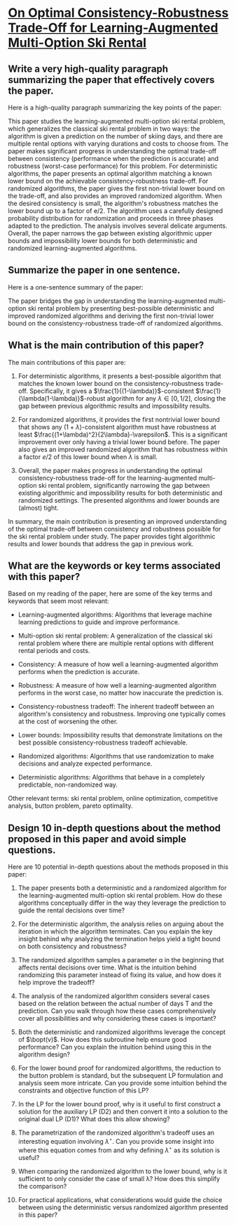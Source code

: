 # [On Optimal Consistency-Robustness Trade-Off for Learning-Augmented   Multi-Option Ski Rental](https://arxiv.org/abs/2312.02547)

## Write a very high-quality paragraph summarizing the paper that effectively covers the paper.

 Here is a high-quality paragraph summarizing the key points of the paper:

This paper studies the learning-augmented multi-option ski rental problem, which generalizes the classical ski rental problem in two ways: the algorithm is given a prediction on the number of skiing days, and there are multiple rental options with varying durations and costs to choose from. The paper makes significant progress in understanding the optimal trade-off between consistency (performance when the prediction is accurate) and robustness (worst-case performance) for this problem. For deterministic algorithms, the paper presents an optimal algorithm matching a known lower bound on the achievable consistency-robustness trade-off. For randomized algorithms, the paper gives the first non-trivial lower bound on the trade-off, and also provides an improved randomized algorithm. When the desired consistency is small, the algorithm's robustness matches the lower bound up to a factor of e/2. The algorithm uses a carefully designed probability distribution for randomization and proceeds in three phases adapted to the prediction. The analysis involves several delicate arguments. Overall, the paper narrows the gap between existing algorithmic upper bounds and impossibility lower bounds for both deterministic and randomized learning-augmented algorithms.


## Summarize the paper in one sentence.

 Here is a one-sentence summary of the paper:

The paper bridges the gap in understanding the learning-augmented multi-option ski rental problem by presenting best-possible deterministic and improved randomized algorithms and deriving the first non-trivial lower bound on the consistency-robustness trade-off of randomized algorithms.


## What is the main contribution of this paper?

 The main contributions of this paper are:

1) For deterministic algorithms, it presents a best-possible algorithm that matches the known lower bound on the consistency-robustness trade-off. Specifically, it gives a $\frac{1}{(1-\lambda)}$-consistent $\frac{1}{\lambda(1-\lambda)}$-robust algorithm for any $\lambda \in [0, 1/2]$, closing the gap between previous algorithmic results and impossibility results. 

2) For randomized algorithms, it provides the first nontrivial lower bound that shows any $(1+\lambda)$-consistent algorithm must have robustness at least $\frac{(1+\lambda)^2}{2\lambda}-\varepsilon$. This is a significant improvement over only having a trivial lower bound before. The paper also gives an improved randomized algorithm that has robustness within a factor $e/2$ of this lower bound when $\lambda$ is small.

3) Overall, the paper makes progress in understanding the optimal consistency-robustness trade-off for the learning-augmented multi-option ski rental problem, significantly narrowing the gap between existing algorithmic and impossibility results for both deterministic and randomized settings. The presented algorithms and lower bounds are (almost) tight.

In summary, the main contribution is presenting an improved understanding of the optimal trade-off between consistency and robustness possible for the ski rental problem under study. The paper provides tight algorithmic results and lower bounds that address the gap in previous work.


## What are the keywords or key terms associated with this paper?

 Based on my reading of the paper, here are some of the key terms and keywords that seem most relevant:

- Learning-augmented algorithms: Algorithms that leverage machine learning predictions to guide and improve performance.

- Multi-option ski rental problem: A generalization of the classical ski rental problem where there are multiple rental options with different rental periods and costs. 

- Consistency: A measure of how well a learning-augmented algorithm performs when the prediction is accurate.

- Robustness: A measure of how well a learning-augmented algorithm performs in the worst case, no matter how inaccurate the prediction is. 

- Consistency-robustness tradeoff: The inherent tradeoff between an algorithm's consistency and robustness. Improving one typically comes at the cost of worsening the other.

- Lower bounds: Impossibility results that demonstrate limitations on the best possible consistency-robustness tradeoff achievable. 

- Randomized algorithms: Algorithms that use randomization to make decisions and analyze expected performance.

- Deterministic algorithms: Algorithms that behave in a completely predictable, non-randomized way.

Other relevant terms: ski rental problem, online optimization, competitive analysis, button problem, pareto optimality.


## Design 10 in-depth questions about the method proposed in this paper and avoid simple questions.

 Here are 10 potential in-depth questions about the methods proposed in this paper:

1. The paper presents both a deterministic and a randomized algorithm for the learning-augmented multi-option ski rental problem. How do these algorithms conceptually differ in the way they leverage the prediction to guide the rental decisions over time?

2. For the deterministic algorithm, the analysis relies on arguing about the iteration in which the algorithm terminates. Can you explain the key insight behind why analyzing the termination helps yield a tight bound on both consistency and robustness?

3. The randomized algorithm samples a parameter α in the beginning that affects rental decisions over time. What is the intuition behind randomizing this parameter instead of fixing its value, and how does it help improve the tradeoff?

4. The analysis of the randomized algorithm considers several cases based on the relation between the actual number of days T and the prediction. Can you walk through how these cases comprehensively cover all possibilities and why considering these cases is important?

5. Both the deterministic and randomized algorithms leverage the concept of $\bopt(v)$. How does this subroutine help ensure good performance? Can you explain the intuition behind using this in the algorithm design?

6. For the lower bound proof for randomized algorithms, the reduction to the button problem is standard, but the subsequent LP formulation and analysis seem more intricate. Can you provide some intuition behind the constraints and objective function of this LP?

7. In the LP for the lower bound proof, why is it useful to first construct a solution for the auxiliary LP (D2) and then convert it into a solution to the original dual LP (D1)? What does this allow showing?

8. The parametrization of the randomized algorithm's tradeoff uses an interesting equation involving $\lambda^\star$. Can you provide some insight into where this equation comes from and why defining $\lambda^\star$ as its solution is useful?

9. When comparing the randomized algorithm to the lower bound, why is it sufficient to only consider the case of small λ? How does this simplify the comparison?

10. For practical applications, what considerations would guide the choice between using the deterministic versus randomized algorithm presented in this paper?
